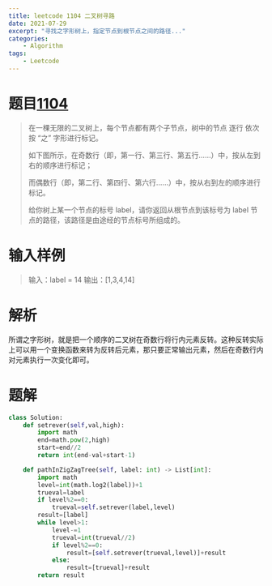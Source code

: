 ```yaml
---
title: leetcode 1104 二叉树寻路
date: 2021-07-29
excerpt: "寻找之字形树上，指定节点到根节点之间的路径..."
categories: 
    - Algorithm
tags:
    - Leetcode
---
```




# 题目[1104](https://leetcode-cn.com/problems/path-in-zigzag-labelled-binary-tree/)

> 在一棵无限的二叉树上，每个节点都有两个子节点，树中的节点 逐行 依次按 “之” 字形进行标记。
>
> 如下图所示，在奇数行（即，第一行、第三行、第五行……）中，按从左到右的顺序进行标记；
>
> 而偶数行（即，第二行、第四行、第六行……）中，按从右到左的顺序进行标记。
>
> 给你树上某一个节点的标号 label，请你返回从根节点到该标号为 label 节点的路径，该路径是由途经的节点标号所组成的。
>

# 输入样例

> 输入：label = 14
> 输出：[1,3,4,14]

# 解析

所谓之字形树，就是把一个顺序的二叉树在奇数行将行内元素反转。这种反转实际上可以用一个变换函数来转为反转后元素，那只要正常输出元素，然后在奇数行内对元素执行一次变化即可。

# 题解

```python
class Solution:
    def setrever(self,val,high):
        import math
        end=math.pow(2,high)
        start=end//2
        return int(end-val+start-1)

    def pathInZigZagTree(self, label: int) -> List[int]:
        import math
        level=int(math.log2(label))+1
        trueval=label
        if level%2==0:
            trueval=self.setrever(label,level)
        result=[label]
        while level>1:
            level-=1
            trueval=int(trueval//2)
            if level%2==0:
                result=[self.setrever(trueval,level)]+result
            else:
                result=[trueval]+result
        return result
```

